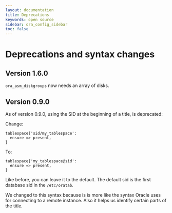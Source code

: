 ```yaml
---
layout: documentation
title: Deprecations
keywords: open source
sidebar: ora_config_sidebar
toc: false
---
```

Deprecations and syntax changes
===============================

Version 1.6.0
-------------
`ora_asm_diskgroups` now needs an array of disks.


Version 0.9.0
-------------------
As of version 0.9.0, using the SID at the beginning of a title, is deprecated:

Change:

```puppet
tablespace{'sid/my_tablespace':
  ensure => present,
}
```

To:

```puppet
tablespace{'my_tablespace@sid':
  ensure => present,
}
```

Like before, you can leave it to the default. The default sid is the first database sid in the `/etc/oratab`.

We changed to this syntax because is is more like the syntax Oracle uses for connecting to a remote instance. Also it helps us identify certain parts of the title.

